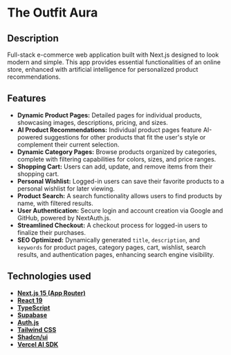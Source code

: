 # The Outfit Aura

## Description

Full-stack e-commerce web application built with Next.js designed to look modern and simple.
This app provides essential functionalities of an online store, enhanced with artificial intelligence for personalized product recommendations.

## Features

- **Dynamic Product Pages:** Detailed pages for individual products, showcasing images, descriptions, pricing, and sizes.
- **AI Product Recommendations:** Individual product pages feature AI-powered suggestions for other products that fit the user's style or complement their current selection.
- **Dynamic Category Pages:** Browse products organized by categories, complete with filtering capabilities for colors, sizes, and price ranges.
- **Shopping Cart:** Users can add, update, and remove items from their shopping cart.
- **Personal Wishlist:** Logged-in users can save their favorite products to a personal wishlist for later viewing.
- **Product Search:** A search functionality allows users to find products by name, with filtered results.
- **User Authentication:** Secure login and account creation via Google and GitHub, powered by NextAuth.js.
- **Streamlined Checkout:** A checkout process for logged-in users to finalize their purchases.
- **SEO Optimized:** Dynamically generated `title`, `description`, and `keywords` for product pages, category pages, cart, wishlist, search results, and authentication pages, enhancing search engine visibility.

## Technologies used

- **[Next.js 15 (App Router)](https://nextjs.org/)**
- **[React 19](https://react.dev/)**
- **[TypeScript](https://www.typescriptlang.org/)**
- **[Supabase](https://supabase.com/)**
- **[Auth.js](https://authjs.dev/)**
- **[Tailwind CSS](https://tailwindcss.com/)**
- **[Shadcn/ui](https://ui.shadcn.com/)**
- **[Vercel AI SDK](https://ai-sdk.dev/)**

